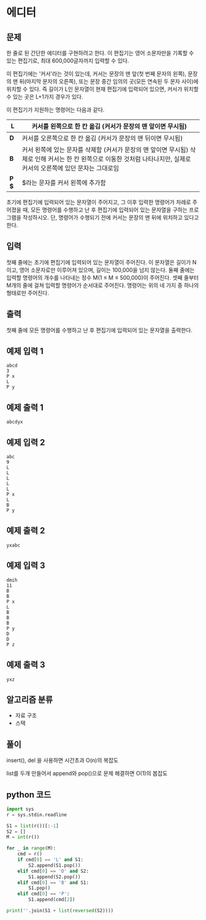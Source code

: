 # 에디터

## 문제
한 줄로 된 간단한 에디터를 구현하려고 한다. 이 편집기는 영어 소문자만을 기록할 수 있는 편집기로, 최대 600,000글자까지 입력할 수 있다.

이 편집기에는 '커서'라는 것이 있는데, 커서는 문장의 맨 앞(첫 번째 문자의 왼쪽), 문장의 맨 뒤(마지막 문자의 오른쪽), 또는 문장 중간 임의의 곳(모든 연속된 두 문자 사이)에 위치할 수 있다. 즉 길이가 L인 문자열이 현재 편집기에 입력되어 있으면, 커서가 위치할 수 있는 곳은 L+1가지 경우가 있다.

이 편집기가 지원하는 명령어는 다음과 같다.

|**L**| 커서를 왼쪽으로 한 칸 옮김 (커서가 문장의 맨 앞이면 무시됨) |
|--|--|
|**D**| 커서를 오른쪽으로 한 칸 옮김 (커서가 문장의 맨 뒤이면 무시됨) |
|**B**| 커서 왼쪽에 있는 문자를 삭제함 (커서가 문장의 맨 앞이면 무시됨) 삭제로 인해 커서는 한 칸 왼쪽으로 이동한 것처럼 나타나지만, 실제로 커서의 오른쪽에 있던 문자는 그대로임|
|**P $**| $라는 문자를 커서 왼쪽에 추가함 |

초기에 편집기에 입력되어 있는 문자열이 주어지고, 그 이후 입력한 명령어가 차례로 주어졌을 때, 모든 명령어를 수행하고 난 후 편집기에 입력되어 있는 문자열을 구하는 프로그램을 작성하시오. 단, 명령어가 수행되기 전에 커서는 문장의 맨 뒤에 위치하고 있다고 한다.

## 입력
첫째 줄에는 초기에 편집기에 입력되어 있는 문자열이 주어진다. 이 문자열은 길이가 N이고, 영어 소문자로만 이루어져 있으며, 길이는 100,000을 넘지 않는다. 둘째 줄에는 입력할 명령어의 개수를 나타내는 정수 M(1 ≤ M ≤ 500,000)이 주어진다. 셋째 줄부터 M개의 줄에 걸쳐 입력할 명령어가 순서대로 주어진다. 명령어는 위의 네 가지 중 하나의 형태로만 주어진다.

## 출력
첫째 줄에 모든 명령어를 수행하고 난 후 편집기에 입력되어 있는 문자열을 출력한다.

## 예제 입력 1 
    abcd
    3
    P x
    L
    P y

## 예제 출력 1 
    abcdyx

## 예제 입력 2
    abc
    9
    L
    L
    L
    L
    L
    P x
    L
    B
    P y

## 예제 출력 2
    yxabc

## 예제 입력 3
    dmih
    11
    B
    B
    P x
    L
    B
    B
    B
    P y
    D
    D
    P z

## 예제 출력 3
    yxz

## 알고리즘 분류
- 자료 구조
- 스택

## 풀이
insert(), del 을 사용하면 시간초과 O(n)의 복잡도

list를 두개 만들어서 append와 pop()으로 문제 해결하면 O(1)의 봅잡도

## python 코드
```python
import sys
r = sys.stdin.readline

S1 = list(r())[:-1]
S2 = []
M = int(r())

for _ in range(M):
    cmd = r()
    if cmd[0] == 'L' and S1:
        S2.append(S1.pop())
    elif cmd[0] == 'D' and S2:
        S1.append(S2.pop())        
    elif cmd[0] == 'B' and S1:
        S1.pop()
    elif cmd[0] == 'P':
        S1.append(cmd[2])

print(''.join(S1 + list(reversed(S2))))
```